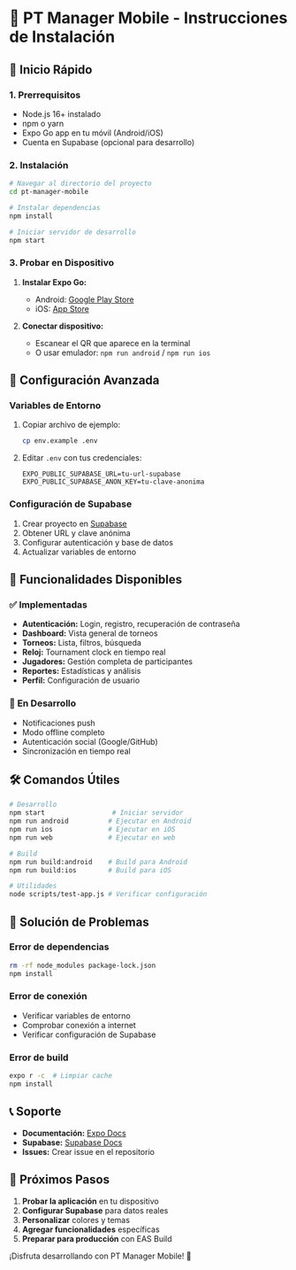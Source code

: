 # 📱 PT Manager Mobile - Instrucciones de Instalación

## 🚀 Inicio Rápido

### 1. Prerrequisitos
- Node.js 16+ instalado
- npm o yarn
- Expo Go app en tu móvil (Android/iOS)
- Cuenta en Supabase (opcional para desarrollo)

### 2. Instalación
```bash
# Navegar al directorio del proyecto
cd pt-manager-mobile

# Instalar dependencias
npm install

# Iniciar servidor de desarrollo
npm start
```

### 3. Probar en Dispositivo
1. **Instalar Expo Go:**
   - Android: [Google Play Store](https://play.google.com/store/apps/details?id=host.exp.exponent)
   - iOS: [App Store](https://apps.apple.com/app/expo-go/id982107779)

2. **Conectar dispositivo:**
   - Escanear el QR que aparece en la terminal
   - O usar emulador: `npm run android` / `npm run ios`

## 🔧 Configuración Avanzada

### Variables de Entorno
1. Copiar archivo de ejemplo:
   ```bash
   cp env.example .env
   ```

2. Editar `.env` con tus credenciales:
   ```env
   EXPO_PUBLIC_SUPABASE_URL=tu-url-supabase
   EXPO_PUBLIC_SUPABASE_ANON_KEY=tu-clave-anonima
   ```

### Configuración de Supabase
1. Crear proyecto en [Supabase](https://supabase.com)
2. Obtener URL y clave anónima
3. Configurar autenticación y base de datos
4. Actualizar variables de entorno

## 📱 Funcionalidades Disponibles

### ✅ Implementadas
- **Autenticación:** Login, registro, recuperación de contraseña
- **Dashboard:** Vista general de torneos
- **Torneos:** Lista, filtros, búsqueda
- **Reloj:** Tournament clock en tiempo real
- **Jugadores:** Gestión completa de participantes
- **Reportes:** Estadísticas y análisis
- **Perfil:** Configuración de usuario

### 🔄 En Desarrollo
- Notificaciones push
- Modo offline completo
- Autenticación social (Google/GitHub)
- Sincronización en tiempo real

## 🛠️ Comandos Útiles

```bash
# Desarrollo
npm start                 # Iniciar servidor
npm run android          # Ejecutar en Android
npm run ios              # Ejecutar en iOS
npm run web              # Ejecutar en web

# Build
npm run build:android    # Build para Android
npm run build:ios        # Build para iOS

# Utilidades
node scripts/test-app.js # Verificar configuración
```

## 🐛 Solución de Problemas

### Error de dependencias
```bash
rm -rf node_modules package-lock.json
npm install
```

### Error de conexión
- Verificar variables de entorno
- Comprobar conexión a internet
- Verificar configuración de Supabase

### Error de build
```bash
expo r -c  # Limpiar cache
npm install
```

## 📞 Soporte

- **Documentación:** [Expo Docs](https://docs.expo.dev/)
- **Supabase:** [Supabase Docs](https://supabase.com/docs)
- **Issues:** Crear issue en el repositorio

## 🎯 Próximos Pasos

1. **Probar la aplicación** en tu dispositivo
2. **Configurar Supabase** para datos reales
3. **Personalizar** colores y temas
4. **Agregar funcionalidades** específicas
5. **Preparar para producción** con EAS Build

¡Disfruta desarrollando con PT Manager Mobile! 🎉

